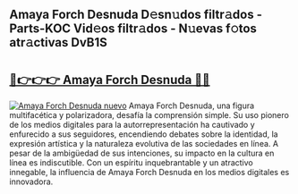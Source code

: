## Amaya Forch Desnuda D𝚎sn𝚞dos filtr𝚊dos - Parts-KOC Vid𝚎os filtr𝚊dos - N𝚞evas f𝚘tos atr𝚊ctivas DvB1S

# <h2><a href="http://mb26bgw.tromn.icu/?c=Amaya+Forch+Desnuda">🔗👉👉👉 Amaya Forch Desnuda 🔗🔗</a></h2>

[![Amaya Forch Desnuda nuevo](https://i.imgur.com/pEAQMta.gif)](http://mb26bgw.tromn.icu/?c=Amaya+Forch+Desnuda)
Amaya Forch Desnuda, una figura multifacética y polarizadora, desafía la comprensión simple. Su uso pionero de los medios digitales para la autorrepresentación ha cautivado y enfurecido a sus seguidores, encendiendo debates sobre la identidad, la expresión artística y la naturaleza evolutiva de las sociedades en línea. A pesar de la ambigüedad de sus intenciones, su impacto en la cultura en línea es indiscutible. Con un espíritu inquebrantable y un atractivo innegable, la influencia de Amaya Forch Desnuda en los medios digitales es innovadora.
